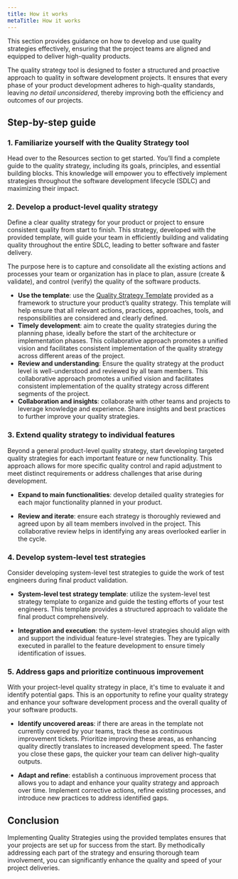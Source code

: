 ```yaml
---
title: How it works
metaTitle: How it works
---
```


This section provides guidance on how to develop and use quality strategies effectively, ensuring that the project teams 
are aligned and equipped to deliver high-quality products.

The quality strategy tool is designed to foster a structured and proactive approach to quality in software development projects. 
It ensures that every phase of your product development adheres to high-quality standards, leaving _no detail unconsidered_, 
thereby improving both the efficiency and outcomes of our projects.

## Step-by-step guide

### 1. Familiarize yourself with the Quality Strategy tool

Head over to the Resources section to get started. You’ll find a complete guide to the quality strategy, including its goals, 
principles, and essential building blocks. This knowledge will empower you to effectively implement strategies throughout the 
software development lifecycle (SDLC) and maximizing their impact.

### 2. Develop a product-level quality strategy

Define a clear quality strategy for your product or project to ensure consistent quality from start to finish. 
This strategy, developed with the provided template, will guide your team in efficiently building and validating quality 
throughout the entire SDLC, leading to better software and faster delivery.

The purpose here is to capture and consolidate all the existing actions and processes your team or organization has in place to plan, assure (create & validate), and control (verify) the quality of the software products.

-   **Use the template**: use the [Quality Strategy Template](https://input-output-hk.github.io/quality-engineering/docs/quality-strategy/resources/quality-strategy-template/) provided as a framework to structure your product’s quality strategy. This template will help ensure that all relevant actions, practices, approaches, tools, and responsibilities are considered and clearly defined.
-   **Timely development**: aim to create the quality strategies during the planning phase, ideally before the start of the architecture or implementation phases. This collaborative approach promotes a unified vision and facilitates consistent implementation of the quality strategy across different areas of the project.
-   **Review and understanding**: Ensure the quality strategy at the product level is well-understood and reviewed by all team members. This collaborative approach promotes a unified vision and facilitates consistent implementation of the quality strategy across different segments of the project.
-   **Collaboration and insights**: collaborate with other teams and projects to leverage knowledge and experience. Share insights and best practices to further improve your quality strategies.

### 3. Extend quality strategy to individual features

Beyond a general product-level quality strategy, start developing targeted quality strategies for each important feature or new functionality. This approach allows for more specific quality control and rapid adjustment to meet distinct requirements or address challenges that arise during development.

-   **Expand to main functionalities**: develop detailed quality strategies for each major functionality planned in your product.

-   **Review and iterate**: ensure each strategy is thoroughly reviewed and agreed upon by all team members involved in the project. This collaborative review helps in identifying any areas overlooked earlier in the cycle.

### 4. Develop system-level test strategies

Consider developing system-level test strategies to guide the work of test engineers during final product validation.

-   **System-level test strategy template**: utilize the system-level test strategy template to organize and guide the testing efforts of your test engineers. This template provides a structured approach to validate the final product comprehensively.

-   **Integration and execution**: the system-level strategies should align with and support the individual feature-level strategies. They are typically executed in parallel to the feature development to ensure timely identification of issues.

### 5. Address gaps and prioritize continuous improvement

With your project-level quality strategy in place, it's time to evaluate it and identify potential gaps. This is an opportunity to refine your quality strategy and enhance your software development process and the overall quality of your software products.

-   **Identify uncovered areas**: if there are areas in the template not currently covered by your teams, track these as continuous improvement tickets. Prioritize improving these areas, as enhancing quality directly translates to increased development speed. The faster you close these gaps, the quicker your team can deliver high-quality outputs.

-   **Adapt and refine**: establish a continuous improvement process that allows you to adapt and enhance your quality strategy and approach over time. Implement corrective actions, refine existing processes, and introduce new practices to address identified gaps.

## Conclusion

Implementing Quality Strategies using the provided templates ensures that your projects are set up for success from the start. 
By methodically addressing each part of the strategy and ensuring thorough team involvement, you can significantly enhance the 
quality and speed of your project deliveries.
